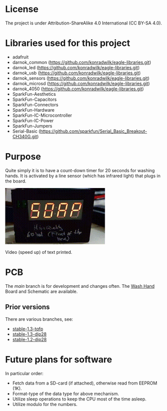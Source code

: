 # License

The project is under Attribution-ShareAlike 4.0 International (CC BY-SA 4.0).

# Libraries used for this project

 - adafruit
 - darnok\_common (https://github.com/konradwilk/eagle-libraries.git)
 - darnok\_led (https://github.com/konradwilk/eagle-libraries.git)
 - darnok\_usb (https://github.com/konradwilk/eagle-libraries.git)
 - darnok\_sensors (https://github.com/konradwilk/eagle-libraries.git)
 - darnok\_microsd (https://github.com/konradwilk/eagle-libraries.git)
 - darnok\_4050 (https://github.com/konradwilk/eagle-libraries.git)
 - SparkFun-Aesthetics
 - SparkFun-Capacitors
 - SparkFun-Connectors
 - SparkFun-Hardware
 - SparkFun-IC-Microcontroller
 - SparkFun-IC-Power
 - SparkFun-Jumpers
 - Serial-Basic (https://github.com/sparkfun/Serial_Basic_Breakout-CH340G.git)

# Purpose

Quite simply it is to have a count-down timer for 20 seconds for washing hands.
It is activated by a line sensor (which has infrared light) that plugs in the board.

<img src="wash_hand.gif"></img>

Video (speed up) of text printed.

# PCB

The _main_ branch is for development and changes often.
The <a href="Wash_Hand.pdf">Wash Hand</a> Board and Schematic are available.

## Prior versions

There are various branches, see:

 - <a href="https://github.com/konradwilk/wash-hand-pcb/tree/stable-1.3-tqfp">stable-1.3-tqfp</a>
 - <a href="https://github.com/konradwilk/wash-hand-pcb/tree/stable-1.3-dip28">stable-1.3-dip28</a>
 - <a href="https://github.com/konradwilk/wash-hand-pcb/tree/stable-1.2-dip28">stable-1.2-dip28</a>

# Future plans for software

In particular order:

 - Fetch data from a SD-card (if attached), otherwise read from EEPROM (1K).
 - Format-type of the data type for above mechanism.
 - Utilize sleep operations to keep the CPU most of the time asleep.
 - Utilize modulo for the numbers.
